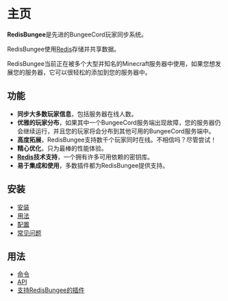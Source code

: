 # 主页

**RedisBungee**是先进的BungeeCord玩家同步系统。

RedisBungee使用[Redis](http://redis.io/)存储并共享数据。

RedisBungee当前正在被多个大型并知名的Minecraft服务器中使用，如果您想发展您的服务器，它可以很轻松的添加到您的服务器中。

## 功能

* **同步大多数玩家信息**，包括服务器在线人数。
* **优雅的玩家分布**，如果其中一个BungeeCord服务端出现故障，您的服务器仍会继续运行，并且您的玩家将会分布到其他可用的BungeeCord服务端中。
* **高度拓展**，RedisBungee支持数千个玩家同时在线。不相信吗？尽管尝试！
* **精心优化**，只为最棒的性能体验。
*  [**Redis**](http://redis.io/)**技术支持**，一个拥有许多可用依赖的密钥库。
* **易于集成和使用**，多数插件都为RedisBungee提供支持。

## 安装

* [安装](https://github.com/minecrafter/RedisBungee/wiki/Installation)
* [用法](https://github.com/minecrafter/RedisBungee/wiki/Usage)
* [配置](https://github.com/minecrafter/RedisBungee/wiki/Configuration)
* [常见问题](https://github.com/minecrafter/RedisBungee/wiki/FAQ)

## 用法

* [命令](https://github.com/minecrafter/RedisBungee/wiki/Commands)
* [API](https://github.com/minecrafter/RedisBungee/wiki/API)
* [支持RedisBungee的插件](https://github.com/minecrafter/RedisBungee/wiki/Plugins)

